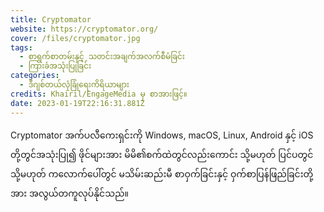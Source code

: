 ```yaml
---
title: Cryptomator
website: https://cryptomator.org/
cover: /files/cryptomator.jpg
tags:
  - စာရွက်စာတမ်းနှင့် သတင်းအချက်အလက်စီမံခြင်း
  - ကြားခံအသုံးပြုခြင်း
categories:
  - ဒီဂျစ်တယ်လုံခြုံရေးကိရိယာများ
credits: Khairil/EngageMedia မှ စာအားဖြင့်။
date: 2023-01-19T22:16:31.881Z
---
```

C﻿ryptomator အက်ပလီကေးရှင်းကို Windows, macOS, Linux, Android နှင့် iOS တို့တွင်အသုံးပြု၍ ဖိုင်များအား မိမိ၏စက်ထဲတွင်လည်းကောင်း သို့မဟုတ် ပြင်ပတွင် သို့မဟုတ် ကလောက်ပေါ်တွင် မသိမ်းဆည်းမီ စာဝှက်ခြင်းနှင့် ဝှက်စာပြန်ဖြည်ခြင်းတို့အား အလွယ်တကူလုပ်နိုင်သည်။